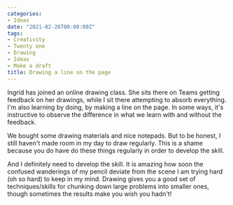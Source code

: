 ```yaml
---
categories:
- Ideas
date: "2021-02-26T00:00:00Z"
tags:
- Creativity
- Twenty one
- Drawing
- Ideas
- Make a draft
title: Drawing a line on the page
---
```

Ingrid has joined an online drawing class. She sits there on Teams getting feedback on her drawings, while I sit there attempting to absorb everything. I'm also learning by doing, by making a line on the page. In some ways, it's instructive to observe the difference in what we learn with and without the feedback.

We bought some drawing materials and nice notepads. But to be honest, I still haven't made room in my day to draw regularly. This is a shame because you do have do these things regularly in order to develop the skill.

And I definitely need to develop the skill. It is amazing how soon the confused wanderings of my pencil deviate from the scene I am trying hard (oh so hard) to keep in my mind. Drawing gives you a good set of techniques/skills for chunking down large problems into smaller ones, though sometimes the results make you wish you hadn't!